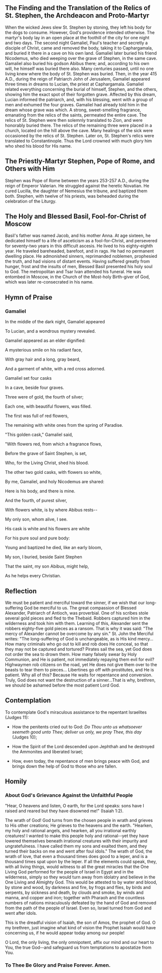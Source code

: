 ## The Finding and the Translation of the Relics of St. Stephen, the Archdeacon and Proto-Martyr

When the wicked Jews slew St. Stephen by stoning, they left his body for the dogs to consume. However, God's providence intended otherwise. The martyr's body lay in an open place at the foothill of the city for one night and two days. The second night Gamaliel, Paul's teacher and secretly a disciple of Christ, came and removed the body, taking it to Caphargamala, and buried it there in a cave on his own land. Gamaliel later buried his friend Nicodemus, who died weeping over the grave of Stephen, in the same cave. Gamaliel also buried his godson Abibus there; and, according to his own will, he himself was buried there also. Many centuries passed, until no one living knew where the body of St. Stephen was buried. Then, in the year 415 A.D., during the reign of Patriarch John of Jerusalem, Gamaliel appeared three times in dreams to Lucian, the priest at Caphargamala. Gamaliel related everything concerning the burial of himself, Stephen, and the others, showing him the exact spot of their forgotten grave. Affected by this dream, Lucian informed the patriarch, and, with his blessing, went with a group of men and exhumed the four graves. Gamaliel had already told him in the dream whose grave was which. A strong, sweet-smelling fragrance, emanating from the relics of the saints, permeated the entire cave. The relics of St. Stephen were then solemnly translated to Zion, and were honorably buried there. The relics of the remaining three were placed in a church, located on the hill above the cave. Many healings of the sick were occasioned by the relics of St. Stephen. Later on, St. Stephen's relics were translated to Constantinople. Thus the Lord crowned with much glory him who shed his blood for His name.

## The Priestly-Martyr Stephen, Pope of Rome, and Others with Him

Stephen was Pope of Rome between the years 253-257 A.D., during the reign of Emperor Valerian. He struggled against the heretic Novatian. He cured Lucilla, the daughter of Nemesius the tribune, and baptized them both. Stephen, with twelve of his priests, was beheaded during the celebration of the Liturgy.

## The Holy and Blessed Basil, Fool-for-Christ of Moscow

Basil's father was named Jacob, and his mother Anna. At age sixteen, he dedicated himself to a life of asceticism as a fool-for-Christ, and persevered for seventy-two years in this difficult ascesis. He lived to his eighty-eighth year. He traveled bareheaded, barefoot, and in rags. He had no permanent dwelling place. He admonished sinners, reprimanded noblemen, prophesied the truth, and had visions of distant events. Having suffered greatly from hunger, frost and the insults of men, Blessed Basil presented his holy soul to God. The metropolitan and Tsar Ivan attended his funeral. He was entombed in Moscow, in the Church of the Most-holy Birth-giver of God, which was later re-consecrated in his name.

## Hymn of Praise

### Gamaliel

In the middle of the dark night, Gamaliel appeared  

To Lucian, and a wondrous mystery revealed.  

Gamaliel appeared as an elder dignified:  

A mysterious smile on his radiant face,  

With gray hair and a long, gray beard,  

And a garment of white, with a red cross adorned.  

Gamaliel set four casks  

In a cave, beside four graves.  

Three were of gold, the fourth of silver;  

Each one, with beautiful flowers, was filled.  

The first was full of red flowers,  

The remaining with white ones from the spring of Paradise.  

"This golden cask," Gamaliel said,  

"With flowers red, from which a fragrance flows,  

Before the grave of Saint Stephen, is set,  

Who, for the Living Christ, shed his blood.  

The other two gold casks, with flowers so white,  

By me, Gamaliel, and holy Nicodemus are shared:  

Here is his body, and there is mine.  

And the fourth, of purest silver,  

With flowers white, is by where Abibus rests--  

My only son, whom alive, I see.  

His cask is white and his flowers are white  

For his pure soul and pure body:  

Young and baptized he died, like an early bloom,  

My son, I buried, beside Saint Stephen  

That the saint, my son Abibus, might help,  

As he helps every Christian.  

## Reflection

We must be patient and merciful toward the sinner, if we wish that our long-suffering God be merciful to us. The great compassion of Blessed Alexander, Patriarch of Antioch, was proverbial. One of his scribes stole several gold pieces and fled to the Thebaid. Robbers captured him in the wilderness and took him with them. Learning of this, Alexander sent the robbers eighty-five gold pieces as a ransom. That is why it was said: "The mercy of Alexander cannot be overcome by any sin." St. John the Merciful writes: "The long-suffering of God is unchangeable, as is His kind mercy… How many criminals who go out to kill and rob does He conceal, so that they may not be captured and tortured? Pirates sail the sea, yet God does not order the sea to drown them. How many falsely swear by Holy Communion, and He is patient, not immediately repaying them evil for evil? Highwaymen rob citizens on the road, yet He does not give them over to the beasts to tear them to pieces… Libertines go off with prostitutes, and He is patient. Why all of this? Because He waits for repentance and conversion. Truly, God does not want the destruction of a sinner…That is why, brethren, we should be ashamed before the most patient Lord God.

## Contemplation

To contemplate God's miraculous assistance to the repentant Israelites (Judges 11):

- How the penitents cried out to God: *Do Thou unto us whatsoever seemeth good unto Thee; deliver us only, we pray Thee, this day* (Judges 10);

- How the Spirit of the Lord descended upon Jephthah and he destroyed the Ammonites and liberated Israel;

- How, even today, the repentance of men brings peace with God, and brings down the help of God to those who are fallen.

## Homily

### About God's Grievance Against the Unfaithful People

"Hear, O heavens and listen, O earth, for the Lord speaks: sons have I raised and reared but they have disowned me!" (Isaiah 1:2).

The wrath of God! God turns from the chosen people in wrath and grieves to His other creations; He grieves to the heavens and the earth. "Hearken, my holy and rational angels, and hearken, all you irrational earthly creatures! I wanted to make this people holy and rational--yet they have lowered themselves beneath irrational creatures with their impurity and ungratefulness. I have called them my sons and exalted them, and they turned their backs on me and went after foul idols." The wrath of God, the wrath of love, that even a thousand times does good to a leper, and is a thousand times spat upon by the leper. If all the elements could speak, they, with all living things, would witness to all the great miracles that the One Living God performed for the people of Israel in Egypt and in the wilderness, simply so they would turn away from idolatry and believe in the One Living and Almighty God. This would be attested to by water and blood, by stone and wood, by darkness and fire, by frogs and flies, by birds and serpents, by sickness and death, by clouds and smoke, by winds and manna, and copper and iron; together with Pharaoh and the countless numbers of nations miraculously defeated by the hand of God and removed from the path of the people of Israel. Even so, Israel turned from God and went after idols.

This is the dreadful vision of Isaiah, the son of Amos, the prophet of God. O my brethren, just imagine what kind of vision the Prophet Isaiah would have concerning us, if he would appear today among our people!

O Lord, the only living, the only omnipotent, affix our mind and our heart to You, the true God--and safeguard us from temptations to apostatize from You.

### To Thee Be Glory and Praise Forever. Amen.
